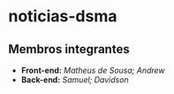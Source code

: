 # noticias-dsma

## Membros integrantes
- **Front-end:** _Matheus de Sousa; Andrew_
- **Back-end:** _Samuel; Davidson_
